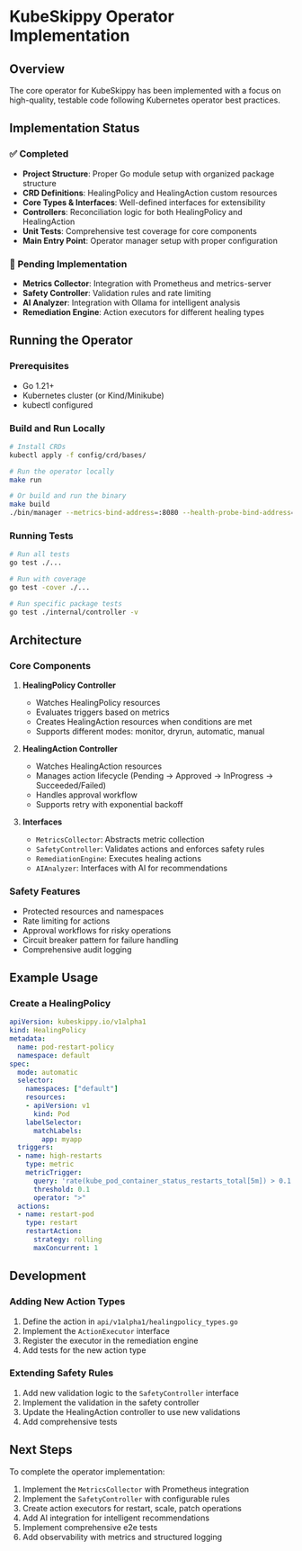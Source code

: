 # KubeSkippy Operator Implementation

## Overview

The core operator for KubeSkippy has been implemented with a focus on high-quality, testable code following Kubernetes operator best practices.

## Implementation Status

### ✅ Completed
- **Project Structure**: Proper Go module setup with organized package structure
- **CRD Definitions**: HealingPolicy and HealingAction custom resources
- **Core Types & Interfaces**: Well-defined interfaces for extensibility
- **Controllers**: Reconciliation logic for both HealingPolicy and HealingAction
- **Unit Tests**: Comprehensive test coverage for core components
- **Main Entry Point**: Operator manager setup with proper configuration

### 🚧 Pending Implementation
- **Metrics Collector**: Integration with Prometheus and metrics-server
- **Safety Controller**: Validation rules and rate limiting
- **AI Analyzer**: Integration with Ollama for intelligent analysis
- **Remediation Engine**: Action executors for different healing types

## Running the Operator

### Prerequisites
- Go 1.21+
- Kubernetes cluster (or Kind/Minikube)
- kubectl configured

### Build and Run Locally

```bash
# Install CRDs
kubectl apply -f config/crd/bases/

# Run the operator locally
make run

# Or build and run the binary
make build
./bin/manager --metrics-bind-address=:8080 --health-probe-bind-address=:8081
```

### Running Tests

```bash
# Run all tests
go test ./...

# Run with coverage
go test -cover ./...

# Run specific package tests
go test ./internal/controller -v
```

## Architecture

### Core Components

1. **HealingPolicy Controller**
   - Watches HealingPolicy resources
   - Evaluates triggers based on metrics
   - Creates HealingAction resources when conditions are met
   - Supports different modes: monitor, dryrun, automatic, manual

2. **HealingAction Controller**
   - Watches HealingAction resources
   - Manages action lifecycle (Pending → Approved → InProgress → Succeeded/Failed)
   - Handles approval workflow
   - Supports retry with exponential backoff

3. **Interfaces**
   - `MetricsCollector`: Abstracts metric collection
   - `SafetyController`: Validates actions and enforces safety rules
   - `RemediationEngine`: Executes healing actions
   - `AIAnalyzer`: Interfaces with AI for recommendations

### Safety Features

- Protected resources and namespaces
- Rate limiting for actions
- Approval workflows for risky operations
- Circuit breaker pattern for failure handling
- Comprehensive audit logging

## Example Usage

### Create a HealingPolicy

```yaml
apiVersion: kubeskippy.io/v1alpha1
kind: HealingPolicy
metadata:
  name: pod-restart-policy
  namespace: default
spec:
  mode: automatic
  selector:
    namespaces: ["default"]
    resources:
    - apiVersion: v1
      kind: Pod
    labelSelector:
      matchLabels:
        app: myapp
  triggers:
  - name: high-restarts
    type: metric
    metricTrigger:
      query: 'rate(kube_pod_container_status_restarts_total[5m]) > 0.1'
      threshold: 0.1
      operator: ">"
  actions:
  - name: restart-pod
    type: restart
    restartAction:
      strategy: rolling
      maxConcurrent: 1
```

## Development

### Adding New Action Types

1. Define the action in `api/v1alpha1/healingpolicy_types.go`
2. Implement the `ActionExecutor` interface
3. Register the executor in the remediation engine
4. Add tests for the new action type

### Extending Safety Rules

1. Add new validation logic to the `SafetyController` interface
2. Implement the validation in the safety controller
3. Update the HealingAction controller to use new validations
4. Add comprehensive tests

## Next Steps

To complete the operator implementation:

1. Implement the `MetricsCollector` with Prometheus integration
2. Implement the `SafetyController` with configurable rules
3. Create action executors for restart, scale, patch operations
4. Add AI integration for intelligent recommendations
5. Implement comprehensive e2e tests
6. Add observability with metrics and structured logging